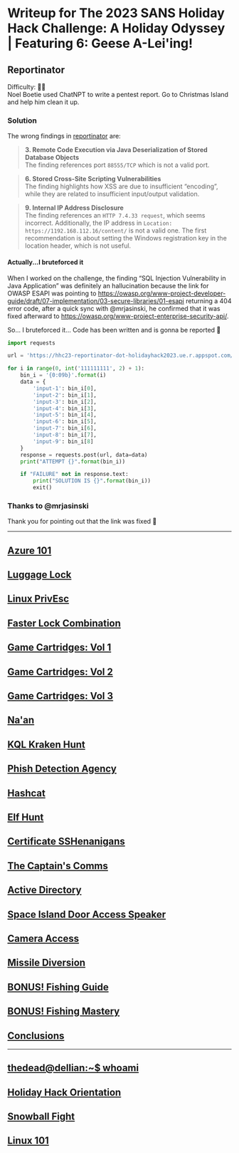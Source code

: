 # Writeup for The 2023 SANS Holiday Hack Challenge: A Holiday Odyssey \| Featuring 6: Geese A-Lei'ing!
## Reportinator
Difficulty: :christmas_tree::christmas_tree:  
Noel Boetie used ChatNPT to write a pentest report. Go to Christmas Island and help him clean it up.

### Solution
The wrong findings in [reportinator](https://hhc23-reportinator-dot-holidayhack2023.ue.r.appspot.com/) are:
> **3. Remote Code Execution via Java Deserialization of Stored Database Objects**  
> The finding references port `88555/TCP` which is not a valid port.

> **6. Stored Cross-Site Scripting Vulnerabilities**  
> The finding highlights how XSS are due to insufficient “encoding”, while they are related to insufficient input/output validation.

> **9. Internal IP Address Disclosure**  
> The finding references an `HTTP 7.4.33 request`, which seems incorrect. Additionally, the IP address in `Location: https://1192.168.112.16/content/` is not a valid one. The first recommendation is about setting the Windows registration key in the location header, which is not useful.

#### Actually...I bruteforced it
When I worked on the challenge, the finding “SQL Injection Vulnerability in Java Application” was definitely an hallucination because the link for OWASP ESAPI was pointing to https://owasp.org/www-project-developer-guide/draft/07-implementation/03-secure-libraries/01-esapi returning a 404 error code, after a quick sync with @mrjasinski, he confirmed that it was fixed afterward to https://owasp.org/www-project-enterprise-security-api/.

So... I bruteforced it... Code has been written and is gonna be reported 🙂
```python
import requests

url = 'https://hhc23-reportinator-dot-holidayhack2023.ue.r.appspot.com/check'

for i in range(0, int('111111111', 2) + 1):
	bin_i = '{0:09b}'.format(i)
	data = {
		'input-1': bin_i[0],
		'input-2': bin_i[1],
		'input-3': bin_i[2],
		'input-4': bin_i[3],
		'input-5': bin_i[4],
		'input-6': bin_i[5],
		'input-7': bin_i[6],
		'input-8': bin_i[7],
		'input-9': bin_i[8]
	}
	response = requests.post(url, data=data)
	print("ATTEMPT {}".format(bin_i))

	if "FAILURE" not in response.text:
		print("SOLUTION IS {}".format(bin_i))
		exit()
```

### Thanks to @mrjasinski
Thank you for pointing out that the link was fixed 🙂

---
## [Azure 101](/05%20-%20Azure%20101/README.md)
## [Luggage Lock](/06%20-%20Luggage%20Lock/README.md)
## [Linux PrivEsc](/07%20-%20Linux%20PrivEsc/README.md)
## [Faster Lock Combination](/08%20-%20Faster%20Lock%20Combination/README.md)
## [Game Cartridges: Vol 1](/09%20-%20Game%20Cartridges%3A%20Vol%201/README.md)
## [Game Cartridges: Vol 2](/10%20-%20Game%20Cartridges%3A%20Vol%202/README.md)
## [Game Cartridges: Vol 3](/11%20-%20Game%20Cartridges%3A%20Vol%203/README.md)
## [Na'an](/12%20-%20Na%27an/README.md)
## [KQL Kraken Hunt](/13%20-%20KQL%20Kraken%20Hunt/README.md)
## [Phish Detection Agency](/14%20-%20Phish%20Detection%20Agency/README.md)
## [Hashcat](/15%20-%20Hashcat/README.md)
## [Elf Hunt](/16%20-%20Elf%20Hunt/README.md)
## [Certificate SSHenanigans](/17%20-%20Certificate%20SSHenanigans/README.md)
## [The Captain's Comms](/18%20-%20The%20Captain%27s%20Comms/README.md)
## [Active Directory](/19%20-%20Active%20Directory/README.md)
## [Space Island Door Access Speaker](/20%20-%20Space%20Island%20Door%20Access%20Speaker/README.md)
## [Camera Access](/21%20-%20Camera%20Access/README.md)
## [Missile Diversion](/22%20-%20Missile%20Diversion/README.md)
## [BONUS! Fishing Guide](/23%20-%20BONUS%21%20Fishing%20Guide/README.md)
## [BONUS! Fishing Mastery](/24%20-%20BONUS%21%20Fishing%20Mastery/README.md)
## [Conclusions](/README.md#conclusions)
---
## [thedead@dellian:~$ whoami](/README.md#thedeaddellian-whoami)
## [Holiday Hack Orientation](/01%20-%20Holiday%20Hack%20Orientation/README.md)
## [Snowball Fight](/02%20-%20Snowball%20Fight/README.md)
## [Linux 101](/03%20-%20Linux%20101/README.md)